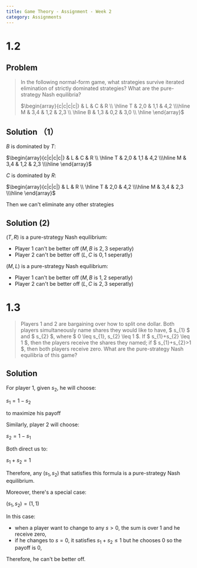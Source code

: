```yaml
---
title: Game Theory - Assignment - Week 2
category: Assignments
---
```


# 1.2 

## Problem 

> In the following normal-form game, what strategies survive iterated elimination of strictly dominated strategies? What are the pure-strategy Nash equilibria?
>
> $\begin{array}{c|c|c|c|} & L & C & R \\ \hline T & 2,0 & 1,1 & 4,2 \\\hline M & 3,4 & 1,2 & 2,3 \\ \hline B & 1,3 & 0,2 & 3,0 \\ \hline \end{array}$

## Solution （1）

$B$ is dominated by $T$:


$\begin{array}{c|c|c|c|} & L & C & R \\ \hline T & 2,0 & 1,1 & 4,2 \\\hline M & 3,4 & 1,2 & 2,3 \\\hline \end{array}$

$C$ is dominated by $R$:

$\begin{array}{c|c|c|} & L & R \\ \hline T & 2,0 & 4,2 \\\hline M & 3,4 & 2,3 \\\hline \end{array}$

Then we can't eliminate any other strategies

## Solution (2)

$(T,R)$ is a pure-strategy Nash equilibrium:
- Player 1 can't be better off ($M,B$ is $2, 3$ seperatly)
- Player 2 can't be better off ($L,C$ is $0, 1$ seperatly)

$(M,L)$ is a pure-strategy Nash equilibrium:
- Player 1 can't be better off ($M,B$ is $1, 2$ seperatly)
- Player 2 can't be better off ($L,C$ is $2, 3$ seperatly)

# 1.3

> Players 1 and 2 are bargaining over how to split one dollar. Both players simultaneously name shares they would like to have, $ s_{1} $ and $ s_{2} $, where $ 0 \leq s_{1}, s_{2} \leq 1 $. If $ s_{1}+s_{2} \leq 1 $, then the players receive the shares they named; if $ s_{1}+s_{2}>1 $, then both players receive zero. What are the pure-strategy Nash equilibria of this game?

## Solution

For player 1, given $s_2$, he will choose:

$s_1 = 1 - s_2$

to maximize his payoff

Similarly, player 2 will choose:

$s_2 = 1 - s_1$

Both direct us to:

$s_1 + s_2 = 1$

Therefore, any $(s_1, s_2)$ that satisfies this formula is a pure-strategy Nash equilibrium.

Moreover, there's a special case:

$(s_1, s_2) = (1,1)$

In this case:
- when a player want to change to any $s>0$, the sum is over 1 and he receive zero, 
- if he changes to $s=0$, it satisfies $s_1 + s_2 \le 1$ but he chooses 0 so the payoff is 0, 

Therefore, he can't be better off.



